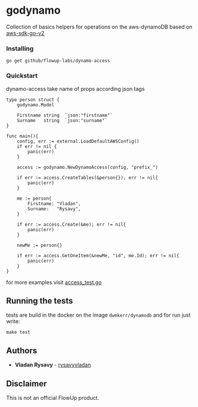 # godynamo

Collection of basics helpers for operations on the aws-dynamoDB based on [aws-sdk-go-v2](https://github.com/aws/aws-sdk-go-v2)

### Installing

```
go get github/flowup-labs/dynamo-access
```

### Quickstart
dynamo-access take name of props according json tags
```
type person struct {
	godynamo.Model

	Firstname string  `json:"firstname"`
	Surname   string  `json:"surname"`
}

func main(){
    config, err := external.LoadDefaultAWSConfig()
    if err != nil {
    	panic(err)
    }

    access := godynamo.NewDynamoAccess(config, "prefix_")

    if err := access.CreateTables(&person{}); err != nil{
        panic(err)
    }

    me := person{
        Firstname: "Vladan",
        Surname:   "Rysavy",
    }

    if err := access.Create(&me); err != nil{
        panic(err)
    }

    newMe := person{}

    if err := access.GetOneItem(&newMe, "id", me.Id); err != nil{
        panic(err)
    }
}
```
for more examples visit [access_test.go](https://github.com/flowup-labs/dynamo-access/blob/master/access_test.go)

## Running the tests

tests are build in the docker on the image `dwmkerr/dynamodb`
and for run just write:

```
make test
```


## Authors

* **Vladan Rysavy** -  [rysavyvladan](https://github.com/rysavyvladan)

## Disclaimer

This is not an official FlowUp product.
